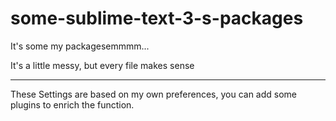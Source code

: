 # some-sublime-text-3-s-packages
It's some my packagesemmmm...

It's a little messy, but every file makes sense

------------

These Settings are based on my own preferences, you can add some plugins to enrich the function.
